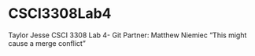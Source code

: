 # CSCI3308Lab4
Taylor Jesse
CSCI 3308 Lab 4- Git
Partner: Matthew Niemiec
 “This might cause a merge conflict”
